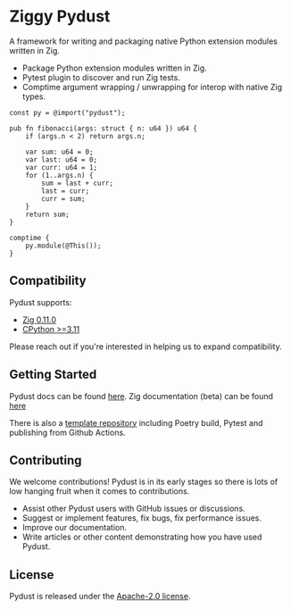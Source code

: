 # Ziggy Pydust

A framework for writing and packaging native Python extension modules written in Zig.

* Package Python extension modules written in Zig.
* Pytest plugin to discover and run Zig tests.
* Comptime argument wrapping / unwrapping for interop with native Zig types.

```zig
const py = @import("pydust");

pub fn fibonacci(args: struct { n: u64 }) u64 {
    if (args.n < 2) return args.n;

    var sum: u64 = 0;
    var last: u64 = 0;
    var curr: u64 = 1;
    for (1..args.n) {
        sum = last + curr;
        last = curr;
        curr = sum;
    }
    return sum;
}

comptime {
    py.module(@This());
}
```

## Compatibility

Pydust supports:

* [Zig 0.11.0](https://ziglang.org/download/0.11.0/release-notes.html)
* [CPython >=3.11](https://docs.python.org/3.11/c-api/stable.html)

Please reach out if you're interested in helping us to expand compatibility.

## Getting Started

Pydust docs can be found [here](https://pydust.fulcrum.so).
Zig documentation (beta) can be found [here](https://pydust.fulcrum.so/zig)

There is also a [template repository](https://github.com/fulcrum-so/ziggy-pydust-template) including Poetry build, Pytest and publishing from Github Actions.

## Contributing

We welcome contributions! Pydust is in its early stages so there is lots of low hanging
fruit when it comes to contributions.

* Assist other Pydust users with GitHub issues or discussions.
* Suggest or implement features, fix bugs, fix performance issues.
* Improve our documentation.
* Write articles or other content demonstrating how you have used Pydust.

## License

Pydust is released under the [Apache-2.0 license](https://opensource.org/licenses/APACHE-2.0).
